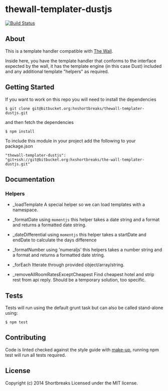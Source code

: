 # thewall-templater-dustjs

[![Build Status](https://api.shippable.com/projects/5534c1c0edd7f2c052c8e133/badge?branchName=master)](https://app.shippable.com/projects/5534c1c0edd7f2c052c8e133/builds/latest)

## About

This is a template handler compatible with [The Wall](https://bitbucket.org/hxshortbreaks/the-wall).

Inside here, you have the template handler that conforms to the interface expected by the wall, it has the template engine (in this case Dust) included and any additional template "helpers" as required.

## Getting Started

If you want to work on this repo you will need to install the dependencies

```
$ git clone git@bitbucket.org:hxshortbreaks/thewall-templater-dustjs.git
```

and then fetch the dependencies

```
$ npm install
```

To include this module in your project add the following to your package.json

```
"thewall-templater-dustjs": "git+ssh://git@bitbucket.org:hxshortbreaks/the-wall-templater-dustjs.git"
```


## Documentation

### Helpers

- _loadTemplate
	A special helper so we can load templates with a namespace.

- _formatDate
	using `momentjs` this helper takes a date string and a format and returns a formatted date string.

- _dateDifferential
	using `momentjs` this helper takes a startDate and endDate to calculate the days difference

- _formatNumber
	using 'numeraljs' this helpers takes a number string and a format and returns a formatted date string.

- _forEach
	Itterate through provided object/array/string.

- _removeAllRoomRatesExceptCheapest
	Find cheapest hotel and strip rest from api reply. Should be a temporary solution, too specific.


## Tests

Tests will run using the default grunt task but can also be called stand-alone using:
```
$ npm test
```

## Contributing

Code is linted checked against the style guide with [make-up](https://github.com/holidayextras/make-up), running npm test will run all tests required.


## License
Copyright (c) 2014 Shortbreaks
Licensed under the MIT license.
